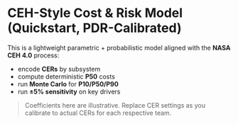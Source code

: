 # CEH-Style Cost & Risk Model (Quickstart, PDR-Calibrated)

This is a lightweight parametric + probabilistic model aligned with the **NASA CEH 4.0** process:
- encode **CERs** by subsystem
- compute deterministic **P50** costs
- run **Monte Carlo** for **P10/P50/P90**
- run **±5% sensitivity** on key drivers

> Coefficients here are illustrative. Replace CER settings as you calibrate to actual CERs for each respective team.

